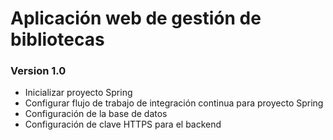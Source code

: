 # Aplicación web de gestión de bibliotecas

### Version 1.0
- Inicializar proyecto Spring
- Configurar flujo de trabajo de integración continua para proyecto Spring
- Configuración de la base de datos
- Configuración de clave HTTPS para el backend

